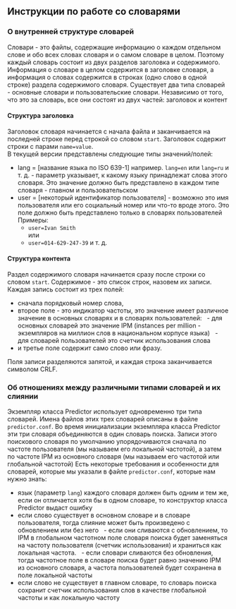 ## Инструкции по работе со словарями

### О внутренней структуре словарей
Словари - это файлы, содержащие информацию о каждом отдельном слове и обо всех словах словаря и о самом словаре в целом. 
Поэтому каждый словарь состоит из двух разделов заголовка и содержимого.
Информация о словаре в целом содержится в заголовке словаря, а информация о словах содержится в строках (одно слово в 
одной строке) раздела содержимого словаря.
Существует два типа словарей - основные словари и пользовательские словари.
Независимо от того, что это за словарь, все они состоят из двух частей: заголовок и контент

#### Структура заголовка
Заголовок словаря начинается с начала файла и заканчивается на последней строке перед строкой cо словом `start`.
Заголовок содержит строки с парами `name=value`. <br> 
В текущей версии представлены следующие типы значений/полей:
- lang = [название языка по ISO 639-1] например. `lang=en` или `lang=ru` и т. д. - параметр указывает, к какому языку 
принадлежат слова этого словаря. 
Это значение должно быть представлено в каждом типе словаря - главном и пользовательском
- user = [некоторый идентификатор пользователя] - возможно это имя пользователя или его социальный номер или что-то 
вроде этого. 
Это поле должно быть представлено только в словарях пользователей <br>
Примеры:
  - `user=Ivan Smith` <br>
  или 
  - `user=014-629-247-39` и т. д.
  
#### Структура контента
Раздел содержимого словаря начинается сразу после строки со словом `start`.
Содержимое - это список строк, назовем их записи.
Каждая запись состоит из трех полей:
- сначала порядковый номер слова,
- второе поле - это индикатор частоты, это значение имеет различное значение в основных словарях и в словарях пользователей:
  - для основных словарей это значение IPM (instances per million - экземпляров на миллион слов в национальном корпусе языка)
  - для словарей пользователей это счетчик использования слова
- и третье поле содержит само слово или фразу.

Поля записи разделяются запятой, и каждая строка заканчивается символом CRLF.

### Об отношениях между различными типами словарей и их слиянии
Экземпляр класса Predictor использует одновременно три типа словарей. Имена файлов этих трех словарей описаны в файле `predictor.conf`.
Во время инициализации экземпляра класса Predictor эти три словаря объединяются в один словарь поиска.
Записи этого поискового словаря по умолчанию упорядочиваются сначала по частоте пользователя (мы называем его локальной частотой), а затем по частоте IPM из основного словаря (мы называем его частотой или глобальной частотой)
Есть некоторые требования и особенности для словарей, которые мы указали в файле `predictor.conf`, которые нам нужно знать:
- язык (параметр `lang`) каждого словаря должен быть одним и тем же, если он отличается хотя бы в одном словаре, то конструктор класса Predictor выдаст ошибку
- если слово существует в основном словаре и в словаре пользователя, тогда слияние может быть произведено с обновлением или без него
  - если они сливаются с обновлением, то IPM в глобальном частотном поле словаря поиска будет заменяться на частоту пользователя (счетчик использования) и храниться как локальная частота.
  - если словари сливаются без обновления, тогда частотное поле в словаре поиска будет равно значению IPM из основного словаря, а частота пользователей будет сохранена в поле локальной частоты
- если слово не существует в главном словаре, то словарь поиска сохранит счетчик использования слов в качестве глобальной частоты и как локальную частоту
